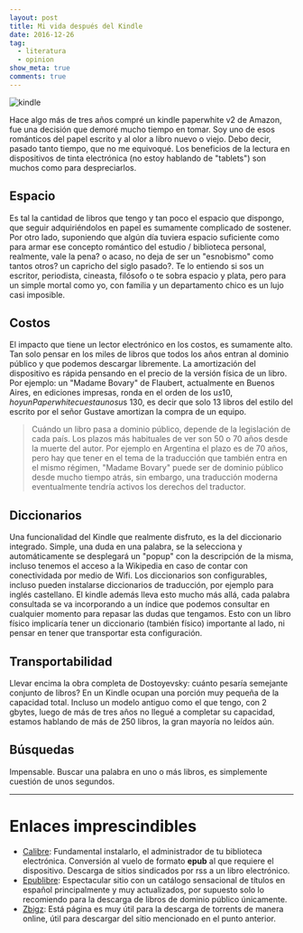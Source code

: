 ```yaml
---
layout: post
title: Mi vida después del Kindle
date: 2016-12-26
tag:
  - literatura
  - opinion
show_meta: true
comments: true  
---
```


![kindle](https://docs.google.com/uc?id=0B9CCeU2RwGFlaHFISkFONE9uUTg)

Hace algo más de tres años compré un kindle paperwhite v2 de Amazon, fue una decisión que demoré mucho tiempo en tomar. Soy uno de esos románticos del papel escrito y al olor a libro nuevo o viejo. Debo decir, pasado tanto tiempo, que no me equivoqué. Los beneficios de la lectura en dispositivos de tinta electrónica (no estoy hablando de "tablets") son muchos como para despreciarlos. 
<!-- break -->
## Espacio

Es tal la cantidad de libros que tengo y tan poco el espacio que dispongo, que seguir adquiriéndolos en papel es sumamente complicado de sostener. Por otro lado, suponiendo que algún día tuviera espacio suficiente como para armar ese concepto romántico del estudio / biblioteca personal, realmente, vale la pena? o acaso, no deja de ser un "esnobismo" como tantos otros? un capricho del siglo pasado?. Te lo entiendo si sos un escritor, periodista, cineasta, filósofo o te sobra espacio y plata, pero para un simple mortal como yo, con familia y un departamento chico es un lujo casi imposible.

## Costos

El impacto que tiene un lector electrónico en los costos, es sumamente alto. Tan solo pensar en los miles de libros que todos los años entran al dominio público y que podemos descargar libremente. La amortización del dispositivo es rápida pensando en el precio de la versión física de un libro. Por ejemplo: un "Madame Bovary" de Flaubert, actualmente en Buenos Aires, en ediciones impresas, ronda en el orden de los u$s 10, hoy un Paperwhite cuesta unos u$s 130, es decir que solo 13 libros del estilo del escrito por el señor Gustave amortizan la compra de un equipo.

> Cuándo un libro pasa a dominio público, depende de la legislación de cada país. Los plazos más habituales de ver son 50 o 70 años desde la muerte del autor. Por ejemplo en Argentina el plazo es de 70 años, pero hay que tener en el tema de la traducción que también entra en el mismo régimen, "Madame Bovary" puede ser de dominio público desde mucho tiempo atrás, sin embargo, una traducción moderna eventualmente tendría activos los derechos del traductor. 

## Diccionarios

Una funcionalidad del Kindle que realmente disfruto, es la del diccionario integrado. Simple, una duda en una palabra, se la selecciona y automáticamente se desplegará un "popup" con la descripción de la misma, incluso tenemos el acceso a la Wikipedia en caso de contar con conectividada por medio de Wifi. Los diccionarios son configurables, incluso pueden instalarse diccionarios de traducción, por ejemplo para inglés castellano. El kindle además lleva esto mucho más allá, cada palabra consultada se va incorporando a un índice que podemos consultar en cualquier momento para repasar las dudas que tengamos. Esto con un libro físico implicaría tener un diccionario (también físico) importante al lado, ni pensar en tener que transportar esta configuración.

## Transportabilidad

Llevar encima la obra completa de Dostoyevsky: cuánto pesaría semejante conjunto de libros? En un Kindle ocupan una porción muy pequeña de la capacidad total. Incluso un modelo antiguo como el que tengo, con 2 gbytes, luego de más de tres años no llegué a completar su capacidad, estamos hablando de más de 250 libros, la gran mayoría no leídos aún. 

## Búsquedas

Impensable. Buscar una palabra en uno o más libros, es simplemente cuestión de unos segundos.

---

# Enlaces imprescindibles

* [Calibre](https://calibre-ebook.com/): Fundamental instalarlo, el administrador de tu biblioteca electrónica. Conversión al vuelo de formato **epub** al que requiere el dispositivo. Descarga de sitios sindicados por rss a un libro electrónico.
* [Epublibre](https://www.epublibre.org): Espectacular sitio con un catálogo sensacional de títulos en español principalmente y muy actualizados, por supuesto solo lo recomiendo para la descarga de libros de dominio público únicamente.
* [Zbigz](https://www.zbigz.com/): Está página es muy útil para la descarga de torrents de manera online, útil para descargar del sitio mencionado en el punto anterior.
